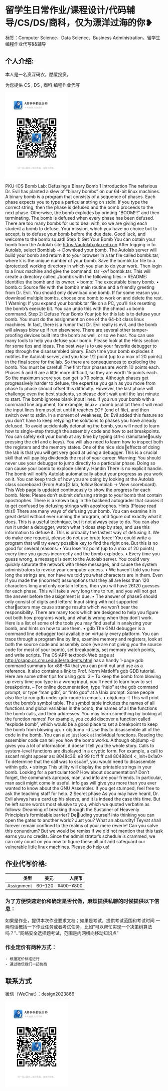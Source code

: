 # 留学生日常作业/课程设计/代码辅导/CS/DS/商科，仅为漂洋过海的你❥
标签：Computer Science、Data Science、Business Administration，留学生编程作业代写&&辅导

## 个人介绍:
本人是一名资深码农，酷爱投资。

为您提供 CS , DS , 商科 编程作业代写

<img src="design2023866.jpg"  width="200" />

PKU-ICS
Bomb Lab: Defusing a Binary Bomb
1 Introduction
The nefarious Dr. Evil has planted a slew of “binary bombs” on our 64-bit linux machines. A binary bomb
is a program that consists of a sequence of phases. Each phase expects you to type a particular string on
stdin. If you type the correct string, then the phase is defused and the bomb proceeds to the next phase.
Otherwise, the bomb explodes by printing "BOOM!!!" and then terminating. The bomb is defused when
every phase has been defused.
There are too many bombs for us to deal with, so we are giving each student a bomb to defuse. Your
mission, which you have no choice but to accept, is to defuse your bomb before the due date. Good luck,
and welcome to the bomb squad!
Step 1: Get Your Bomb
You can obtain your bomb from the Autolab site
https://autolab.pku.edu.cn
After logging in to Autolab, select Bomblab -> Download your bomb. The Autolab server will
build your bomb and return it to your browser in a tar file called bombk.tar, where k is the unique
number of your bomb.
Save the bombk.tar file to a (protected) working directory in which you plan to do your work. Then login
to a linux machine and give the command: tar -xvf bombk.tar. This will create a directory called
./bombk with the following files:
• README: Identifies the bomb and its owner.
• bomb: The executable binary bomb.
• bomb.c: Source file with the bomb’s main routine and a friendly greeting from Dr. Evil.
You should only download one bomb. If for some reason you download multiple bombs, choose one bomb
to work on and delete the rest.
1
Warning: If you expand your bombk.tar file on a PC, you’ll risk resetting the bomb’s execute bit. You
can undo this with the chmod +x bomb command.
Step 2: Defuse Your Bomb
Your job for this lab is to defuse your bomb.
You must do the assignment on one of the 64-bit class linux machines.
In fact, there is a rumor that Dr. Evil really is evil, and the bomb will always blow up if run elsewhere.
There are several other tamper-proofing devices built into the bomb as well, or so we hear.
You can use many tools to help you defuse your bomb. Please look at the Hints section for some tips and
ideas. The best way is to use your favorite debugger to step through the disassembled binary.
Each time your bomb explodes it notifies the Autolab server, and you lose 1/2 point (up to a max of 20
points) in the final score for the lab. So there are consequences to exploding the bomb. You must be careful!
The first four phases are worth 10 points each. Phases 5 and 6 are a little more difficult, so they are worth
15 points each. So the maximum score you can get is 70 points.
Although phases get progressively harder to defuse, the expertise you gain as you move from phase to phase
should offset this difficulty. However, the last phase will challenge even the best students, so please don’t
wait until the last minute to start.
The bomb ignores blank input lines. If you run your bomb with a command line argument, for example,
linux> ./bomb psol.txt
then it will read the input lines from psol.txt until it reaches EOF (end of file), and then switch over
to stdin. In a moment of weakness, Dr. Evil added this feature so you don’t have to keep retyping the
solutions to phases you have already defused.
To avoid accidentally detonating the bomb, you will need to learn how to single-step through the assembly
code and how to set breakpoints. You can safely exit your bomb at any time by typing ctrl-c (simultaneously pressing the ctrl and c keys).
You will also need to learn how to inspect both the registers and the memory states. One of the nice sideeffects of doing the lab is that you will get very good at using a debugger. This is a crucial skill that will pay
big dividends the rest of your career.
Warning: You should never use your debugger to jump directly to a particular phase. Doing so can cause
your bomb to explode silently.
Handin
There is no explicit handin. The bomb will notify Autolab automatically about your progress as you work
on it. You can keep track of how you are doing by looking at the Autolab class scoreboard (From Auto2
lab, follow Bomblab -> View scoreboard). This Web page is updated continuously to show the
progress for each bomb.
Note: Please don’t submit defusing strings to your bomb that contain apostrophes. There is a known bug in
the backend autograder that causes it to get confused by defusing strings with apostrophes.
Hints (Please read this!)
There are many ways of defusing your bomb. You can examine it in great detail without ever running the
program, and figure out exactly what it does. This is a useful technique, but it not always easy to do. You
can also run it under a debugger, watch what it does step by step, and use this information to defuse it. This
is probably the fastest way of defusing it.
We do make one request, please do not use brute force! You could write a program that will try every
possible key to find the right one. But this is no good for several reasons:
• You lose 1/2 point (up to a max of 20 points) every time you guess incorrectly and the bomb explodes.
• Every time you guess wrong, a message is sent to the Autolab server. You could very quickly saturate
the network with these messages, and cause the system administrators to revoke your computer access.
• We haven’t told you how long the strings are, nor have we told you what characters are in them. Even
if you made the (incorrect) assumptions that they all are less than 120 characters long and only contain
letters, then you will have 26120 guesses for each phase. This will take a very long time to run, and
you will not get the answer before the assignment is due.
• The answer of phase5 should only consist of digits and letters! Input string with not supported characters may cause strange results which we won’t bear the responsibility.
There are many tools which are designed to help you figure out both how programs work, and what is wrong
when they don’t work. Here is a list of some of the tools you may find useful in analyzing your bomb, and
hints on how to use them.
• gdb
The GNU debugger is a command line debugger tool available on virtually every platform. You can
trace through a program line by line, examine memory and registers, look at both the source code and
assembly code (we are not giving you the source code for most of your bomb), set breakpoints, set
memory watch points, and write scripts.
The CS:APP textbook Web page at
http://csapp.cs.cmu.edu/3e/students.html
has a handy 1-page gdb command summary for x86-64 that you can print out and use as a reference.
It also contains a link to Prof. Norm Matloff’s gdb GDB tutorial.
Here are some other tips for using gdb.
3
– To keep the bomb from blowing up every time you type in a wrong input, you’ll need to learn
how to set breakpoints.
– For online documentation, type “help” at the gdb command prompt, or type “man gdb”,
or “info gdb” at a Unix prompt. Some people also like to run gdb under gdb-mode in
emacs.
• objdump -t
This will print out the bomb’s symbol table. The symbol table includes the names of all functions and
global variables in the bomb, the names of all the functions the bomb calls, and their addresses. You
may learn something by looking at the function names! For example, you could discover a function
called “explode bomb”, which would be a good place to set a breakpoint to keep the bomb from
blowing up.
• objdump -d
Use this to disassemble all of the code in the bomb. You can also just look at individual functions.
Reading the assembler code can tell you how the bomb works.
Although objdump -d gives you a lot of information, it doesn’t tell you the whole story. Calls to
system-level functions are displayed in a cryptic form. For example, a call to sscanf might appear
as:
8048c36: e8 99 fc ff ff call 80488d4 <_init+0x1a0>
To determine that the call was to sscanf, you would need to disassemble within gdb.
• strings
This utility will display the printable strings in your bomb.
Looking for a particular tool? How about documentation? Don’t forget, the commands apropos, man,
and info are your friends. In particular, man ascii might come in useful. info gas will give you
more than you ever wanted to know about the GNU Assembler. If you get stumped, feel free to ask the
teaching staff for help.
2 Secret phase
As you may have heard, Dr. Evil always has a card up his sleeve, and it is indeed the case this time. But he
left some words most elusive to you, which we quoted verbatim as follows:
Dreaming of breaking through the Sustainer of Heavenly Principles’s formidable barrier? Deluding yourself into thinking you can open the gates to another world? Just you? What an
absurdity! Teyvat shall forever remain confined to the realms of your mere reverie!
Can you solve this conundrum? But we would be remiss if we did not mention that this task earns you no
credits. Since the administrator’s schedule is crammed, we can only count on you now to figure these all
out and safeguard our vulnerable little linux machines. Please do help us!
## 作业代写价格:

|类型|美元|人民币|
|-----:|-----:|-----:|
|Assignment|$60-$120|¥400-¥800|

### 为了方便快速定价和确定是否代做，麻烦提供私聊的时候提供以下信息：
如果是作业，提供本次作业要求文档；如果是考试，提供考试范围和考试时间
一两句话概括一下作业任务或者考试任务，比如”可以帮忙实现一个决策树算法吗？”、”网络安全选择题考试，范围是内网横向移动知识点”
### 作业定价有两种方式：
    - 根据定价标准进行
    - 通过微信我们一起协商
## 联系方式

微信（WeChat）：design2023866

<img src="design2023866.jpg"  width="200" />

